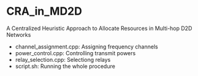 # CRA_in_MD2D
A Centralized Heuristic Approach to Allocate Resources in Multi-hop D2D Networks
- channel_assignment.cpp: Assigning frequency channels
- power_control.cpp: Controlling transmit powers
- relay_selection.cpp: Selectiong relays
- script.sh: Running the whole procedure
